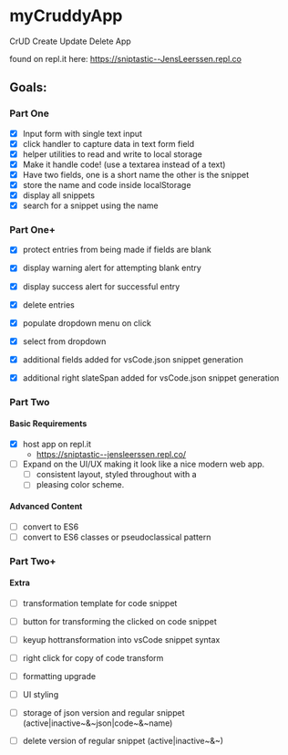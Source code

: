 # myCruddyApp
CrUD Create Update Delete App

found on repl.it here:
https://sniptastic--JensLeerssen.repl.co

## Goals:

### Part One
- [x] Input form with single text input
- [x] click handler to capture data in text form field
- [x] helper utilities to read and write to local storage
- [x] Make it handle code! (use a textarea instead of a text)
- [x] Have two fields, one is a short name the other is the snippet
- [x] store the name and code inside localStorage
- [x] display all snippets
- [x] search for a snippet using the name

### Part One+
- [x] protect entries from being made if fields are blank
- [x] display warning alert for attempting blank entry
- [x] display success alert for successful entry
- [x] delete entries
- [x] populate dropdown menu on click
- [x] select from dropdown
- [x] additional fields added for vsCode.json snippet generation
- [x] additional right slateSpan added for vsCode.json snippet generation


### Part Two
#### Basic Requirements
- [x] host app on repl.it
  * https://sniptastic--jensleerssen.repl.co/
- [ ] Expand on the UI/UX making it look like a nice modern web app. 
    - [ ] consistent layout, styled throughout with a 
    - [ ] pleasing color scheme.

#### Advanced Content
- [ ] convert to ES6
- [ ] convert to ES6 classes or pseudoclassical pattern

### Part Two+
#### Extra
- [ ] transformation template for code snippet
- [ ] button for transforming the clicked on code snippet
- [ ] keyup hottransformation into vsCode snippet syntax

- [ ] right click for copy of code transform
- [ ] formatting upgrade
- [ ] UI styling
- [ ] storage of json version and regular snippet (active|inactive~&~json|code~&~name)
- [ ] delete version of regular snippet (active|inactive~&~)